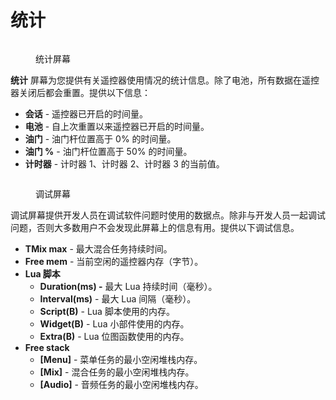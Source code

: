 # 统计

<figure><img src="/.gitbook/assets/stats1.png" alt=""><figcaption><p>统计屏幕</p></figcaption></figure>

**统计** 屏幕为您提供有关遥控器使用情况的统计信息。除了电池，所有数据在遥控器关闭后都会重置。提供以下信息：

* **会话** - 遥控器已开启的时间量。
* **电池** - 自上次重置以来遥控器已开启的时间量。
* **油门** - 油门杆位置高于 0% 的时间量。
* **油门 %** - 油门杆位置高于 50% 的时间量。
* **计时器** - 计时器 1、计时器 2、计时器 3 的当前值。

<figure><img src="/.gitbook/assets/stats2.png" alt=""><figcaption><p>调试屏幕</p></figcaption></figure>

调试屏幕提供开发人员在调试软件问题时使用的数据点。除非与开发人员一起调试问题，否则大多数用户不会发现此屏幕上的信息有用。提供以下调试信息。

* **TMix max** - 最大混合任务持续时间。
* **Free mem** - 当前空闲的遥控器内存（字节）。
* **Lua 脚本**
  * **Duration(ms) -** 最大 Lua 持续时间（毫秒）。
  * **Interval(ms)** - 最大 Lua 间隔（毫秒）。
  * **Script(B)** - Lua 脚本使用的内存。
  * **Widget(B)** - Lua 小部件使用的内存。
  * **Extra(B)** - Lua 位图函数使用的内存。
* **Free stack**
  * **\[Menu]** - 菜单任务的最小空闲堆栈内存。
  * **\[Mix]** - 混合任务的最小空闲堆栈内存。
  * **\[Audio]** - 音频任务的最小空闲堆栈内存。